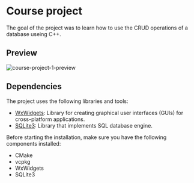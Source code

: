 # Course project 

The goal of the project was to learn how to use the CRUD operations of a database useing C++.

## Preview 

![course-project-1-preview](https://github.com/strukfit/course-project-1/assets/140102462/44a67929-1b4d-4bea-8361-7f34fb7983c8)

## Dependencies

The project uses the following libraries and tools:
- [WxWidgets](https://www.wxwidgets.org/downloads/): Library for creating graphical user interfaces (GUIs) for cross-platform applications.
- [SQLite3](https://www.sqlite.org/cintro.html): Library that implements SQL database engine.

Before starting the installation, make sure you have the following components installed:
- CMake
- vcpkg
- WxWidgets
- SQLite3
